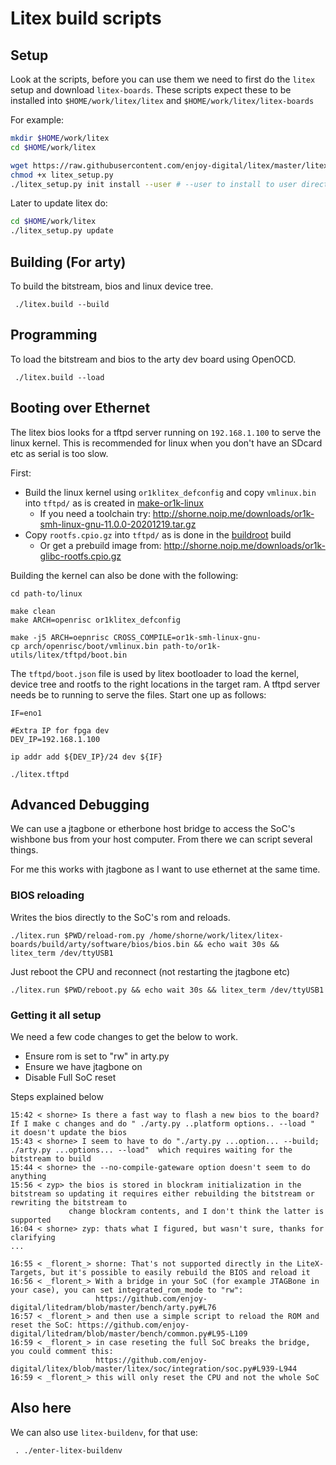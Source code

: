 # Litex build scripts

## Setup

Look at the scripts, before you can use them we need to first do the `litex` setup and download
`litex-boards`.  These scripts expect these to be installed into `$HOME/work/litex/litex`
and `$HOME/work/litex/litex-boards`

For example:

```bash
mkdir $HOME/work/litex
cd $HOME/work/litex

wget https://raw.githubusercontent.com/enjoy-digital/litex/master/litex_setup.py
chmod +x litex_setup.py
./litex_setup.py init install --user # --user to install to user directory
```

Later to update litex do:

```bash
cd $HOME/work/litex
./litex_setup.py update
```

## Building (For arty)

To build the bitstream, bios and linux device tree.

```
 ./litex.build --build
```

## Programming

To load the bitstream and bios to the arty dev board using OpenOCD.

```
 ./litex.build --load
```

## Booting over Ethernet

The litex bios looks for a tftpd server running on `192.168.1.100` to
serve the linux kernel.  This is recommended for linux when you don't have
an SDcard etc as serial is too slow.

First:
- Build the linux kernel using `or1klitex_defconfig` and copy `vmlinux.bin` into `tftpd/` as
  is created in [make-or1k-linux](/scripts/make-or1k-linux)
  - If you need a toolchain try: http://shorne.noip.me/downloads/or1k-smh-linux-gnu-11.0.0-20201219.tar.gz
- Copy `rootfs.cpio.gz` into `tftpd/` as is done in the [buildroot](/buildroot/readme.md) build
  - Or get a prebuild image from: http://shorne.noip.me/downloads/or1k-glibc-rootfs.cpio.gz

Building the kernel can also be done with the following:

```
cd path-to/linux

make clean
make ARCH=openrisc or1klitex_defconfig

make -j5 ARCH=oepnrisc CROSS_COMPILE=or1k-smh-linux-gnu-
cp arch/openrisc/boot/vmlinux.bin path-to/or1k-utils/litex/tftpd/boot.bin
```

The `tftpd/boot.json` file is used by litex bootloader to load the kernel,
device tree and rootfs to the right locations in the target ram.  A tftpd server
needs be to running to serve the files.  Start one up as follows:

```
IF=eno1

#Extra IP for fpga dev
DEV_IP=192.168.1.100

ip addr add ${DEV_IP}/24 dev ${IF}

./litex.tftpd
```

## Advanced Debugging

We can use a jtagbone or etherbone host bridge to access the SoC's wishbone bus from
your host computer.  From there we  can script several things.

For me this works with jtagbone as I want to use ethernet at the same time.

### BIOS reloading

Writes the bios directly to the SoC's rom and reloads.

```
./litex.run $PWD/reload-rom.py /home/shorne/work/litex/litex-boards/build/arty/software/bios/bios.bin && echo wait 30s && litex_term /dev/ttyUSB1
```

Just reboot the CPU and reconnect (not restarting the jtagbone etc)

```
./litex.run $PWD/reboot.py && echo wait 30s && litex_term /dev/ttyUSB1
```

### Getting it all setup

We need a few code changes to get the below to work.
  - Ensure rom is set to "rw" in arty.py
  - Ensure we have jtagbone on
  - Disable Full SoC reset

Steps explained below

```
15:42 < shorne> Is there a fast way to flash a new bios to the board?  If I make c changes and do " ./arty.py ..platform options.. --load " it doesn't update the bios
15:43 < shorne> I seem to have to do "./arty.py ...option... --build;  ./arty.py ...options... --load"  which requires waiting for the bitstream to build
15:44 < shorne> the --no-compile-gateware option doesn't seem to do anything 
15:56 < zyp> the bios is stored in blockram initialization in the bitstream so updating it requires either rebuilding the bitstream or rewriting the bitstream to 
             change blockram contents, and I don't think the latter is supported
16:04 < shorne> zyp: thats what I figured, but wasn't sure, thanks for clarifying
...

16:55 < _florent_> shorne: That's not supported directly in the LiteX-Targets, but it's possible to easily rebuild the BIOS and reload it
16:56 < _florent_> With a bridge in your SoC (for example JTAGBone in your case), you can set integrated_rom_mode to "rw": 
                   https://github.com/enjoy-digital/litedram/blob/master/bench/arty.py#L76
16:57 < _florent_> and then use a simple script to reload the ROM and reset the SoC: https://github.com/enjoy-digital/litedram/blob/master/bench/common.py#L95-L109
16:59 < _florent_> in case reseting the full SoC breaks the bridge, you could comment this: 
                   https://github.com/enjoy-digital/litex/blob/master/litex/soc/integration/soc.py#L939-L944
16:59 < _florent_> this will only reset the CPU and not the whole SoC
```

## Also here

We can also use `litex-buildenv`, for that use:

```
 . ./enter-litex-buildenv
```
